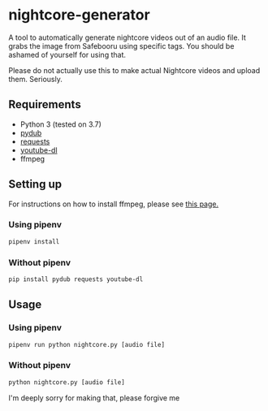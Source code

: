 # nightcore-generator

A tool to automatically generate nightcore videos out of an audio file. It grabs the image from Safebooru using specific tags.
You should be ashamed of yourself for using that.

Please do not actually use this to make actual Nightcore videos and upload them. Seriously.

## Requirements
- Python 3 (tested on 3.7)
- [pydub](https://github.com/jiaaro/pydub)
- [requests](https://pypi.org/project/requests)
- [youtube-dl](http://ytdl-org.github.io/youtube-dl)
- ffmpeg

## Setting up

For instructions on how to install ffmpeg, please see [this page.](https://github.com/jiaaro/pydub#getting-ffmpeg-set-up)

### Using pipenv
```sh
pipenv install
```

### Without pipenv
```sh
pip install pydub requests youtube-dl
```

## Usage

### Using pipenv
```sh
pipenv run python nightcore.py [audio file]
```

### Without pipenv
```sh
python nightcore.py [audio file]
```

I'm deeply sorry for making that, please forgive me